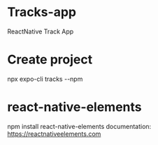 # Tracks-app

ReactNative Track App

# Create project

npx expo-cli tracks --npm

# react-native-elements

npm install react-native-elements
documentation: https://reactnativeelements.com
